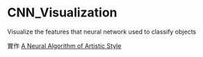 # CNN_Visualization
Visualize the features that neural network used to classify objects

實作 [A Neural Algorithm of Artistic Style](https://arxiv.org/pdf/1508.06576.pdf)
